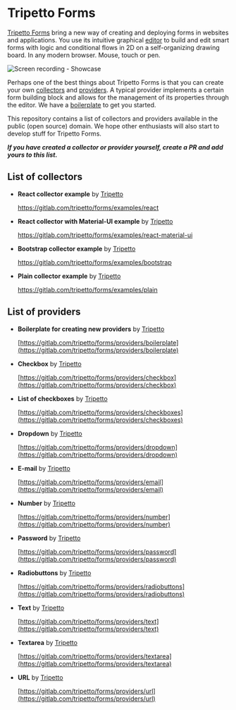 # Tripetto Forms
[Tripetto Forms](https://forms.tripetto.community) bring a new way of creating and deploying forms in websites and applications. You use its intuitive graphical [editor](https://www.npmjs.com/package/@tripetto/forms-editor) to build and edit smart forms with logic and conditional flows in 2D on a self-organizing drawing board. In any modern browser. Mouse, touch or pen.

![Screen recording - Showcase](https://forms.tripetto.community/images/screen-recordings/showcase.gif)

Perhaps one of the best things about Tripetto Forms is that you can create your own [collectors](https://forms.tripetto.community/collector/) and [providers](https://forms.tripetto.community/providers/). A typical provider implements a certain form building block and allows for the management of its properties through the editor. We have a [boilerplate](https://gitlab.com/tripetto/forms/providers/boilerplate) to get you started.

This repository contains a list of collectors and providers available in the public (open source) domain. We hope other enthusiasts will also start to develop stuff for Tripetto Forms.

***If you have created a collector or provider yourself, create a PR and add yours to this list.***

## List of collectors
- **React collector example** by [Tripetto](https://github.com/tripetto/)

  https://gitlab.com/tripetto/forms/examples/react

- **React collector with Material-UI example** by [Tripetto](https://github.com/tripetto/)

  https://gitlab.com/tripetto/forms/examples/react-material-ui

- **Bootstrap collector example** by [Tripetto](https://github.com/tripetto/)

  https://gitlab.com/tripetto/forms/examples/bootstrap

- **Plain collector example** by [Tripetto](https://github.com/tripetto/)

  https://gitlab.com/tripetto/forms/examples/plain

## List of providers

- **Boilerplate for creating new providers** by [Tripetto](https://github.com/tripetto/)

  [https://gitlab.com/tripetto/forms/providers/boilerplate](https://gitlab.com/tripetto/forms/providers/boilerplate)

- **Checkbox** by [Tripetto](https://github.com/tripetto/)

  [https://gitlab.com/tripetto/forms/providers/checkbox](https://gitlab.com/tripetto/forms/providers/checkbox)

- **List of checkboxes** by [Tripetto](https://github.com/tripetto/)

  [https://gitlab.com/tripetto/forms/providers/checkboxes](https://gitlab.com/tripetto/forms/providers/checkboxes)

- **Dropdown** by [Tripetto](https://github.com/tripetto/)

  [https://gitlab.com/tripetto/forms/providers/dropdown](https://gitlab.com/tripetto/forms/providers/dropdown)

- **E-mail** by [Tripetto](https://github.com/tripetto/)

  [https://gitlab.com/tripetto/forms/providers/email](https://gitlab.com/tripetto/forms/providers/email)

- **Number** by [Tripetto](https://github.com/tripetto/)

  [https://gitlab.com/tripetto/forms/providers/number](https://gitlab.com/tripetto/forms/providers/number)

- **Password** by [Tripetto](https://github.com/tripetto/)

  [https://gitlab.com/tripetto/forms/providers/password](https://gitlab.com/tripetto/forms/providers/password)

- **Radiobuttons** by [Tripetto](https://github.com/tripetto/)

  [https://gitlab.com/tripetto/forms/providers/radiobuttons](https://gitlab.com/tripetto/forms/providers/radiobuttons)

- **Text** by [Tripetto](https://github.com/tripetto/)

  [https://gitlab.com/tripetto/forms/providers/text](https://gitlab.com/tripetto/forms/providers/text)

- **Textarea** by [Tripetto](https://github.com/tripetto/)

  [https://gitlab.com/tripetto/forms/providers/textarea](https://gitlab.com/tripetto/forms/providers/textarea)

- **URL** by [Tripetto](https://github.com/tripetto/)

  [https://gitlab.com/tripetto/forms/providers/url](https://gitlab.com/tripetto/forms/providers/url)
